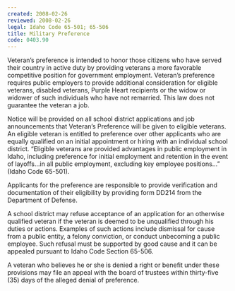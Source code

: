 ```yaml
---
created: 2008-02-26
reviewed: 2008-02-26
legal: Idaho Code 65-501; 65-506
title: Military Preference
code: 0403.90
---
```


Veteran’s preference is intended to honor those citizens who have served their country in active duty by providing veterans a more favorable competitive position for government employment. Veteran’s preference requires public employers to provide additional consideration for eligible veterans, disabled veterans, Purple Heart recipients or the widow or widower of such individuals who have not remarried. This law does not guarantee the veteran a job.

Notice will be provided on all school district applications and job announcements that Veteran’s Preference will be given to eligible veterans. An eligible veteran is entitled to preference over other applicants who are equally qualified on an initial appointment or hiring with an individual school district. “Eligible veterans are provided advantages in public employment in Idaho, including preference for initial employment and retention in the event of layoffs...in all public employment, excluding key employee positions...” (Idaho Code 65-501).

Applicants for the preference are responsible to provide verification and documentation of their eligibility by providing form DD214 from the Department of Defense.

A school district may refuse acceptance of an application for an otherwise qualified veteran if the veteran is deemed to be unqualified through his duties or actions. Examples of such actions include dismissal for cause from a public entity, a felony conviction, or conduct unbecoming a public employee. Such refusal must be supported by good cause and it can be appealed pursuant to Idaho Code Section 65-506.

A veteran who believes he or she is denied a right or benefit under these provisions may file an appeal with the board of trustees within thirty-five (35) days of the alleged denial of preference.
